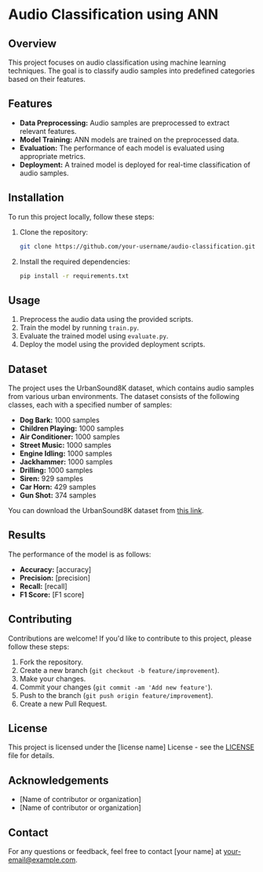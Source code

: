 # Audio Classification using ANN

## Overview

This project focuses on audio classification using machine learning techniques. The goal is to classify audio samples into predefined categories based on their features.

## Features

- **Data Preprocessing:** Audio samples are preprocessed to extract relevant features.
- **Model Training:** ANN models are trained on the preprocessed data.
- **Evaluation:** The performance of each model is evaluated using appropriate metrics.
- **Deployment:** A trained model is deployed for real-time classification of audio samples.

## Installation

To run this project locally, follow these steps:

1. Clone the repository:

    ```bash
    git clone https://github.com/your-username/audio-classification.git
    ```

2. Install the required dependencies:

    ```bash
    pip install -r requirements.txt
    ```

## Usage

1. Preprocess the audio data using the provided scripts.
2. Train the model by running `train.py`.
3. Evaluate the trained model using `evaluate.py`.
4. Deploy the model using the provided deployment scripts.

## Dataset

The project uses the UrbanSound8K dataset, which contains audio samples from various urban environments. The dataset consists of the following classes, each with a specified number of samples:

- **Dog Bark:** 1000 samples
- **Children Playing:** 1000 samples
- **Air Conditioner:** 1000 samples
- **Street Music:** 1000 samples
- **Engine Idling:** 1000 samples
- **Jackhammer:** 1000 samples
- **Drilling:** 1000 samples
- **Siren:** 929 samples
- **Car Horn:** 429 samples
- **Gun Shot:** 374 samples

You can download the UrbanSound8K dataset from [this link](https://urbansounddataset.weebly.com/urbansound8k.html).

## Results

The performance of the model is as follows:

- **Accuracy:** [accuracy]
- **Precision:** [precision]
- **Recall:** [recall]
- **F1 Score:** [F1 score]

## Contributing

Contributions are welcome! If you'd like to contribute to this project, please follow these steps:

1. Fork the repository.
2. Create a new branch (`git checkout -b feature/improvement`).
3. Make your changes.
4. Commit your changes (`git commit -am 'Add new feature'`).
5. Push to the branch (`git push origin feature/improvement`).
6. Create a new Pull Request.

## License

This project is licensed under the [license name] License - see the [LICENSE](LICENSE) file for details.

## Acknowledgements

- [Name of contributor or organization]
- [Name of contributor or organization]

## Contact

For any questions or feedback, feel free to contact [your name] at [your-email@example.com](mailto:your-email@example.com).
